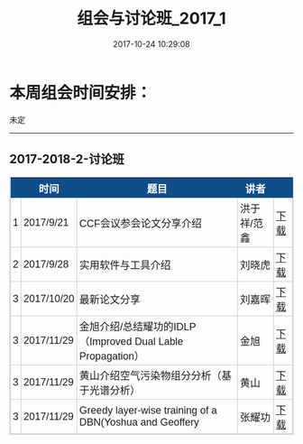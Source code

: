 ﻿---
title: 组会与讨论班_2017_1
date: 2017-10-24 10:29:08
excerpt_separator:  <!--More-->
tags:
- Group Meeting
---

# 本周组会时间安排：  
未定

<!-- more -->

---

<style type="text/css">
	table.tableizer-table {
		font-size: 18px;
		border: 1px solid #CCC; 
		font-family: Arial, Helvetica, sans-serif;
	} 
	.tableizer-table td {
		padding: 4px;
		margin: 3px;
		border: 1px solid #CCC;
	}
	.tableizer-table th {
		background-color: #104E8B; 
		color: #FFF;
		font-weight: bold;
	}
</style>

## 2017-2018-2-讨论班
<table class="tableizer-table">
<thead><tr class="tableizer-firstrow"><th></th><th>时间</th><th>题目</th><th>讲者</th><th>&nbsp;</th></tr></thead><tbody>
 <tr><td>1</td><td>2017/9/21</td><td>CCF会议参会论文分享介绍</td><td>洪于祥/范鑫</td><td><a href="https://raw.githubusercontent.com/nkiip/nkiip.github.com/master/raw/meetings/17-09-21.zip">下载</a></td></tr>
 <tr><td>2</td><td>2017/9/28</td><td>实用软件与工具介绍</td><td>刘晓虎</td><td><a href="https://raw.githubusercontent.com/nkiip/nkiip.github.com/master/raw/meetings/17-09-28常用工具使用介绍.pptx">下载</a></td></tr>
 <tr><td>3</td><td>2017/10/20</td><td>最新论文分享</td><td>刘嘉晖</td><td><a href="https://raw.githubusercontent.com/nkiip/nkiip.github.com/master/raw/meetings/17-10-20组会.zip">下载</a></td></tr>
 <tr><td>3</td><td>2017/11/29</td><td>金旭介绍/总结耀功的IDLP（Improved Dual Lable Propagation）</td><td>金旭</td><td><a href="https://raw.githubusercontent.com/nkiip/nkiip.github.com/master/raw/meetings/2017-10-29.7z">下载</a></td></tr>
 <tr><td>3</td><td>2017/11/29</td><td>黄山介绍空气污染物组分分析（基于光谱分析）</td><td>黄山</td><td><a href="https://raw.githubusercontent.com/nkiip/nkiip.github.com/master/raw/meetings/17-10-20组会.zip">下载</a></td></tr>
 <tr><td>3</td><td>2017/11/29</td><td>Greedy layer-wise training of a DBN(Yoshua and Geoffery</td><td>张耀功</td><td><a href="https://raw.githubusercontent.com/nkiip/nkiip.github.com/master/raw/meetings/17-10-20组会.zip">下载</a></td></tr>
</tbody></table>